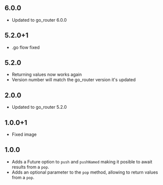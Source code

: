 ## 6.0.0

- Updated to go_router 6.0.0

## 5.2.0+1

- .go flow fixed

## 5.2.0

- Returning values now works again
- Version number will match the go_router version it's updated

## 2.0.0

- Updated to go_router 5.2.0

## 1.0.0+1

- Fixed image

## 1.0.0

- Adds a Future option to `push` and `pushNamed` making it posible to await results from a `pop`.
- Adds an optional parameter to the `pop` method, allowing to return values from a `pop`.
